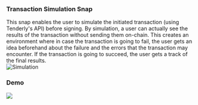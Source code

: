 ###  Transaction Simulation Snap
This snap enables the user to simulate the initiated transaction (using Tenderly's API) before signing. By simulation, a user can actually see the results of the transaction without sending them on-chain. This creates an environment where in case the transaction is going to fail, the user gets an idea beforehand about the failure and the errors that the transaction may encounter. If the transaction is going to succeed, the user gets a track of the final results.
<br>
![Simulation](https://i.imgur.com/R396VE8.png)
<br>
### Demo
<img src = "/assets/sim.gif">
<br>
